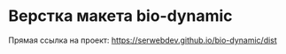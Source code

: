 # Верстка макета bio-dynamic

Прямая ссылка на проект: https://serwebdev.github.io/bio-dynamic/dist
